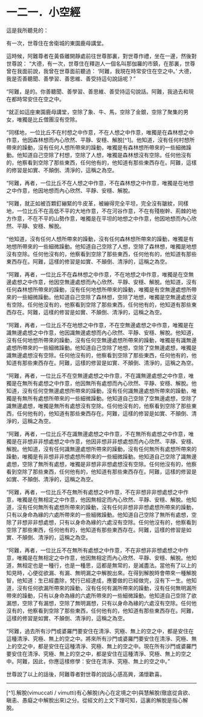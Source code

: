 # 一二一．小空經

這是我所聽見的：

有一次，世尊住在舍衛城的東園鹿母講堂。

這時候，阿難尊者在黃昏離開靜處前往世尊那裏，對世尊作禮，坐在一邊，然後對世尊說： “大德，有一次，世尊住在釋迦人一個名叫那伽羅的市鎮，在那裏，世尊曾在我面前說，我曾在世尊面前聽過： ‘阿難，我現在時常安住在空之中。’ 大德，我是否善聽聞、善學習、善思維、善受持這句說話呢？”

“阿難，是的。你善聽聞、善學習、善思維、善受持這句說話。阿難，我過去和現在都時常安住在空之中。

“就正如這座東園鹿母講堂，空除了象、牛、馬，空除了金銀，空除了聚集的男女，唯獨是比丘僧團沒有空除。

“同樣地，一位比丘不在村想之中作意，不在人想之中作意，唯獨是在森林想之中作意，他因森林想而內心欣然、平靜、安穩、解脫[^1]。他知道，沒有任何村想所帶來的躁動，沒有任何人想所帶來的躁動，唯獨是有森林想所帶來的一些細微躁動。他知道自己空除了村想，空除了人想，唯獨是森林想沒有空除。任何他沒有的，他察看到空除了那些東西，任何他有的，他知道有那些東西存在。阿難，這樣的修習是如實、不顛倒、清淨的，這稱之為空。

“阿難，再者，一位比丘不在人想之中作意，不在森林想之中作意，唯獨是在地想之中作意，他因地想而內心欣然、平靜、安穩、解脫。

“阿難，就正如被百顆釘繃緊的牛皮革，被繃得完全平坦，完全沒有皺紋，同樣地，一位比丘不在高低不平的大地作意，不在河谷作意，不在有殘樹幹、荊棘的地方作意，不在不平的山勢作意，唯獨是在平坦的地想之中作意，他因地想而內心欣然、平靜、安穩、解脫。

“他知道，沒有任何人想所帶來的躁動，沒有任何森林想所帶來的躁動，唯獨是有地想所帶來的一些細微躁動。他知道自己空除了人想，空除了森林想，唯獨是地想沒有空除。任何他沒有的，他察看到空除了那些東西，任何他有的，他知道有那些東西存在。阿難，這樣的修習是如實、不顛倒、清淨的，這稱之為空。

“阿難，再者，一位比丘不在森林想之中作意，不在地想之中作意，唯獨是在空無邊處想之中作意，他因空無邊處想而內心欣然、平靜、安穩、解脫。他知道，沒有任何森林想所帶來的躁動，沒有任何地想所帶來的躁動，唯獨是有空無邊處想所帶來的一些細微躁動。他知道自己空除了森林想，空除了地想，唯獨是空無邊處想沒有空除。任何他沒有的，他察看到空除了那些東西，任何他有的，他知道有那些東西存在。阿難，這樣的修習是如實、不顛倒、清淨的，這稱之為空。

“阿難，再者，一位比丘不在地想之中作意，不在空無邊處想之中作意，唯獨是在識無邊處想之中作意，他因識無邊處想而內心欣然、平靜、安穩、解脫。他知道，沒有任何地想所帶來的躁動，沒有任何空無邊處想所帶來的躁動，唯獨是有識無邊處想所帶來的一些細微躁動。他知道自己空除了地想，空除了空無邊處想，唯獨是識無邊處想沒有空除。任何他沒有的，他察看到空除了那些東西，任何他有的，他知道有那些東西存在。阿難，這樣的修習是如實、不顛倒、清淨的，這稱之為空。

“阿難，再者，一位比丘不在空無邊處想之中作意，不在識無邊處想之中作意，唯獨是在無所有處想之中作意，他因無所有處想而內心欣然、平靜、安穩、解脫。他知道，沒有任何空無邊處想所帶來的躁動，沒有任何識無邊處想所帶來的躁動，唯獨是有無所有處想所帶來的一些細微躁動。他知道自己空除了空無邊處想，空除了識無邊處想，唯獨是無所有處想沒有空除。任何他沒有的，他察看到空除了那些東西，任何他有的，他知道有那些東西存在。阿難，這樣的修習是如實、不顛倒、清淨的，這稱之為空。

“阿難，再者，一位比丘不在識無邊處想之中作意，不在無所有處想之中作意，唯獨是在非想非非想處想之中作意，他因非想非非想處想而內心欣然、平靜、安穩、解脫。他知道，沒有任何識無邊處想所帶來的躁動，沒有任何無所有處想所帶來的躁動，唯獨是有非想非非想處想所帶來的一些細微躁動。他知道自己空除了識無邊處想，空除了無所有處想，唯獨是非想非非想處想沒有空除。任何他沒有的，他察看到空除了那些東西，任何他有的，他知道有那些東西存在。阿難，這樣的修習是如實、不顛倒、清淨的，這稱之為空。

“阿難，再者，一位比丘不在無所有處想之中作意，不在非想非非想處想之中作意，唯獨是在無相定之中作意，他因無相定而內心欣然、平靜、安穩、解脫。他知道，沒有任何無所有處想所帶來的躁動，沒有任何非想非非想處想所帶來的躁動，只有以身命為緣的六處所帶來的一些細微躁動。他知道自己空除了無所有處想，空除了非想非非想處想，只有以身命為緣的六處沒有空除。任何他沒有的，他察看到空除了那些東西，任何他有的，他知道有那些東西存在。阿難，這樣的修習是如實、不顛倒、清淨的，這稱之為空。

“阿難，再者，一位比丘不在無所有處想之中作意，不在非想非非想處想之中作意，唯獨是在無相定之中作意，他因無相定而內心欣然、平靜、安穩、解脫。他知道，無相定也是一種行，也是一種思，這都是無常的，是滅盡法。當他有了以上的知見時，心便從欲漏、有漏、無明漏之中解脫出來。在得到解脫時會帶來一種解脫智，他知道：生已經盡除，梵行已經達成，應要做的已經做完，沒有下一生。他知道，沒有任何欲漏所帶來的躁動，沒有任何有漏所帶來的躁動，沒有任何無明漏所帶來的躁動，只有以身命為緣的六處所帶來的一些細微躁動。他知道自己空除了欲漏想，空除了有漏想，空除了無明漏想，只有以身命為緣的六處沒有空除。任何他沒有的，他察看到空除了那些東西，任何他有的，他知道有那些東西存在。阿難，這樣的修習是如實、不顛倒、清淨的，這稱之為空。

“阿難，過去所有沙門或婆羅門要安住在清淨、究極、無上的空之中，都是安住在這種清淨、究極、無上的空之中。將來所有沙門或婆羅門要安住在清淨、究極、無上的空之中，都是安住在這種清淨、究極、無上的空之中。現在所有沙門或婆羅門要安住在清淨、究極、無上的空之中，都是安住在這種清淨、究極、無上的空之中。阿難，因此，你應這樣修學：安住在清淨、究極、無上的空之中。”

世尊說了以上的話後，阿難尊者對世尊的說話心感高興，滿懷歡喜。

---

[^1].解脫(vimuccati / vimutti)有心解脫(內心在定境之中)與慧解脫(徹底從貪欲、瞋恚、愚癡之中解脫出來)之分。從經文的上文下理可知，這裏的解脫是指心解脫。 


